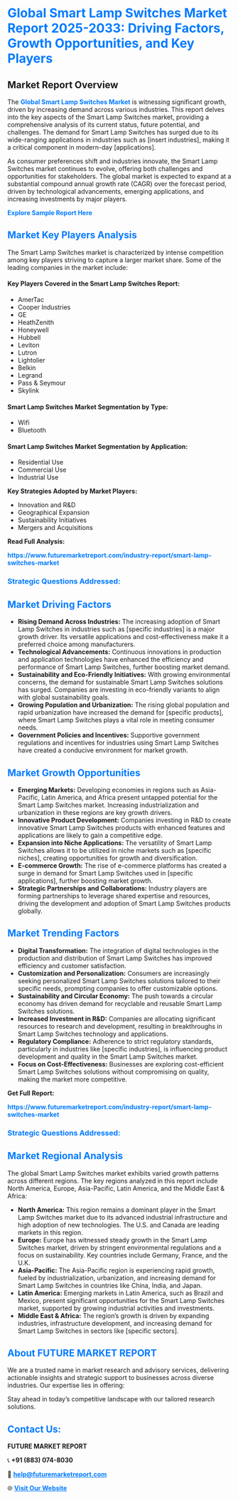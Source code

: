 <h1 style="color: #007BFF;">Global Smart Lamp Switches Market Report 2025-2033: Driving Factors, Growth Opportunities, and Key Players</h1>

<section id="overview">
<h2>Market Report Overview</h2>
<p>The <a href="https://www.futuremarketreport.com/industry-report/smart-lamp-switches-market" style="color: #007BFF; text-decoration: none;"><strong>Global Smart Lamp Switches Market</strong></a> is witnessing significant growth, driven by increasing demand across various industries. This report delves into the key aspects of the Smart Lamp Switches market, providing a comprehensive analysis of its current status, future potential, and challenges. The demand for Smart Lamp Switches has surged due to its wide-ranging applications in industries such as [insert industries], making it a critical component in modern-day [applications].</p>
<p>As consumer preferences shift and industries innovate, the Smart Lamp Switches market continues to evolve, offering both challenges and opportunities for stakeholders. The global market is expected to expand at a substantial compound annual growth rate (CAGR) over the forecast period, driven by technological advancements, emerging applications, and increasing investments by major players.</p>
</section>

<section id="overview">
<p><a href="https://www.futuremarketreport.com/request-sample/reportId=83630" style="color: #007BFF; text-decoration: none;"><strong>Explore Sample Report Here</strong></a></p>
</section>

<section id="key-players">
<h2 style="color: #007BFF;">Market Key Players Analysis</h2>
<p>The Smart Lamp Switches market is characterized by intense competition among key players striving to capture a larger market share. Some of the leading companies in the market include:</p>
<h4>Key Players Covered in the Smart Lamp Switches Report:</h4>
<ul><li>AmerTac</li><li>Cooper Industries</li><li>GE</li><li>HeathZenith</li><li>Honeywell</li><li>Hubbell</li><li>Leviton</li><li>Lutron</li><li>Lightolier</li><li>Belkin</li><li>Legrand</li><li>Pass &amp; Seymour</li><li>Skylink</li></ul>
<h4>Smart Lamp Switches Market Segmentation by Type:</h4>
<ul><li>Wifi</li><li>Bluetooth</li></ul>

<h4>Smart Lamp Switches Market Segmentation by Application:</h4>
<ul><li>Residential Use</li><li>Commercial Use</li><li>Industrial Use</li></ul>
<p><strong>Key Strategies Adopted by Market Players:</strong></p>
<ul>
<li>Innovation and R&D</li>
<li>Geographical Expansion</li>
<li>Sustainability Initiatives</li>
<li>Mergers and Acquisitions</li>
</ul>
</section>

<section>
<p><strong>Read Full Analysis: </strong></p><a href="https://www.futuremarketreport.com/industry-report/smart-lamp-switches-market" style="color: #007BFF; text-decoration: none;"><strong>https://www.futuremarketreport.com/industry-report/smart-lamp-switches-market</strong></a>
<h3 style="color: #007BFF;">Strategic Questions Addressed:</h3>
</section>

<section id="driving-factors">
<h2 style="color: #007BFF;">Market Driving Factors</h2>
<ul>
<li><strong>Rising Demand Across Industries:</strong> The increasing adoption of Smart Lamp Switches in industries such as [specific industries] is a major growth driver. Its versatile applications and cost-effectiveness make it a preferred choice among manufacturers.</li>
<li><strong>Technological Advancements:</strong> Continuous innovations in production and application technologies have enhanced the efficiency and performance of Smart Lamp Switches, further boosting market demand.</li>
<li><strong>Sustainability and Eco-Friendly Initiatives:</strong> With growing environmental concerns, the demand for sustainable Smart Lamp Switches solutions has surged. Companies are investing in eco-friendly variants to align with global sustainability goals.</li>
<li><strong>Growing Population and Urbanization:</strong> The rising global population and rapid urbanization have increased the demand for [specific products], where Smart Lamp Switches plays a vital role in meeting consumer needs.</li>
<li><strong>Government Policies and Incentives:</strong> Supportive government regulations and incentives for industries using Smart Lamp Switches have created a conducive environment for market growth.</li>
</ul>
</section>

<section id="growth-opportunities">
<h2 style="color: #007BFF;">Market Growth Opportunities</h2>
<ul>
<li><strong>Emerging Markets:</strong> Developing economies in regions such as Asia-Pacific, Latin America, and Africa present untapped potential for the Smart Lamp Switches market. Increasing industrialization and urbanization in these regions are key growth drivers.</li>
<li><strong>Innovative Product Development:</strong> Companies investing in R&D to create innovative Smart Lamp Switches products with enhanced features and applications are likely to gain a competitive edge.</li>
<li><strong>Expansion into Niche Applications:</strong> The versatility of Smart Lamp Switches allows it to be utilized in niche markets such as [specific niches], creating opportunities for growth and diversification.</li>
<li><strong>E-commerce Growth:</strong> The rise of e-commerce platforms has created a surge in demand for Smart Lamp Switches used in [specific applications], further boosting market growth.</li>
<li><strong>Strategic Partnerships and Collaborations:</strong> Industry players are forming partnerships to leverage shared expertise and resources, driving the development and adoption of Smart Lamp Switches products globally.</li>
</ul>
</section>

<section id="trending-factors">
<h2 style="color: #007BFF;">Market Trending Factors</h2>
<ul>
<li><strong>Digital Transformation:</strong> The integration of digital technologies in the production and distribution of Smart Lamp Switches has improved efficiency and customer satisfaction.</li>
<li><strong>Customization and Personalization:</strong> Consumers are increasingly seeking personalized Smart Lamp Switches solutions tailored to their specific needs, prompting companies to offer customizable options.</li>
<li><strong>Sustainability and Circular Economy:</strong> The push towards a circular economy has driven demand for recyclable and reusable Smart Lamp Switches solutions.</li>
<li><strong>Increased Investment in R&D:</strong> Companies are allocating significant resources to research and development, resulting in breakthroughs in Smart Lamp Switches technology and applications.</li>
<li><strong>Regulatory Compliance:</strong> Adherence to strict regulatory standards, particularly in industries like [specific industries], is influencing product development and quality in the Smart Lamp Switches market.</li>
<li><strong>Focus on Cost-Effectiveness:</strong> Businesses are exploring cost-efficient Smart Lamp Switches solutions without compromising on quality, making the market more competitive.</li>
</ul>
</section>

<section>
<p><strong>Get Full Report: </strong></p><a href="https://www.futuremarketreport.com/industry-report/smart-lamp-switches-market" style="color: #007BFF; text-decoration: none;"><strong>https://www.futuremarketreport.com/industry-report/smart-lamp-switches-market</strong></a>
<h3 style="color: #007BFF;">Strategic Questions Addressed:</h3>
</section>


<section id="regional-analysis">
<h2 style="color: #007BFF;">Market Regional Analysis</h2>
<p>The global Smart Lamp Switches market exhibits varied growth patterns across different regions. The key regions analyzed in this report include North America, Europe, Asia-Pacific, Latin America, and the Middle East & Africa:</p>
<ul>
<li><strong>North America:</strong> This region remains a dominant player in the Smart Lamp Switches market due to its advanced industrial infrastructure and high adoption of new technologies. The U.S. and Canada are leading markets in this region.</li>
<li><strong>Europe:</strong> Europe has witnessed steady growth in the Smart Lamp Switches market, driven by stringent environmental regulations and a focus on sustainability. Key countries include Germany, France, and the U.K.</li>
<li><strong>Asia-Pacific:</strong> The Asia-Pacific region is experiencing rapid growth, fueled by industrialization, urbanization, and increasing demand for Smart Lamp Switches in countries like China, India, and Japan.</li>
<li><strong>Latin America:</strong> Emerging markets in Latin America, such as Brazil and Mexico, present significant opportunities for the Smart Lamp Switches market, supported by growing industrial activities and investments.</li>
<li><strong>Middle East & Africa:</strong> The region’s growth is driven by expanding industries, infrastructure development, and increasing demand for Smart Lamp Switches in sectors like [specific sectors].</li>
</ul>
</section>

<footer>
<h2 style="color: #007BFF;">About FUTURE MARKET REPORT</h2>
<p>We are a trusted name in market research and advisory services, delivering actionable insights and strategic support to businesses across diverse industries. Our expertise lies in offering:</p>

<p>Stay ahead in today’s competitive landscape with our tailored research solutions.</p>

<h2 style="color: #007BFF;">Contact Us:</h2>
<p><strong>FUTURE MARKET REPORT</strong></p>
<p>📞 <strong>+91 (883) 074-8030</strong></p>
<p>📧 <strong><a href="mailto:help@futuremarketreport.com" style="color: #007BFF;">help@futuremarketreport.com</a></strong></p>
<p>🌐 <strong><a href="https://www.futuremarketreport.com/" style="color: #007BFF;">Visit Our Website</a></strong></p>
</footer>